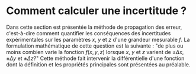 # Comment calculer une incertitude ?

Dans cette section est présentée la méthode de propagation des erreur,
c'est-à-dire comment quantifier les conséquences des incertitudes
expérimentales sur les paramètres $x$, $y$ et $z$ d'une grandeur
mesurable $f$. La formulation mathématique de cette question est la
suivante : \"de plus ou moins combien varie la fonction $f(x,y,z)$
lorsque $x$, $y$ et $z$ varient de $\pm \Delta x$, $\pm \Delta y$ et
$\pm \Delta z$?\" Cette méthode fait intervenir la différentielle d'une
fonction dont la définition et les propriétés principales sont
présentées au préalable.

```{tableofcontents}
```
